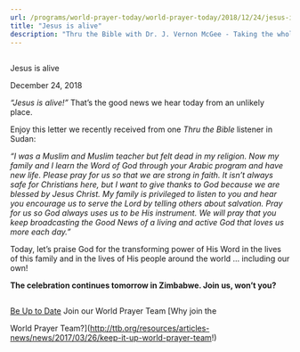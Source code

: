 ```yaml
---
url: /programs/world-prayer-today/world-prayer-today/2018/12/24/jesus-is-alive
title: "Jesus is alive"
description: "Thru the Bible with Dr. J. Vernon McGee - Taking the whole Word to the whole world"
---
```







## 
 Jesus is alive


December 24, 2018




*“Jesus is alive!”* That’s the good news we hear today from an unlikely place.  


Enjoy this letter we recently received from one *Thru the Bible* listener in Sudan:


*“I was a Muslim and Muslim teacher but felt dead in my religion. Now my family and I learn the Word of God through your Arabic program and have new life. Please pray for us so that we are strong in faith. It isn’t always safe for Christians here, but I want to give thanks to God because we are blessed by Jesus Christ. My family is privileged to listen to you and hear you encourage us to serve the Lord by telling others about salvation. Pray for us so God always uses us to be His instrument. We will pray that you keep broadcasting the Good News of a living and active God that loves us more each day.”*


Today, let’s praise God for the transforming power of His Word in the lives of this family and in the lives of His people around the world … including our own!


**The celebration continues tomorrow in Zimbabwe. Join us, won’t you?**







## 




[Be Up to Date](http://feeds.feedburner.com/WorldPrayerToday "World Prayer Today RSS Feed")
Join our World Prayer Team
[Why join the  

World Prayer Team?](http://ttb.org/resources/articles-news/news/2017/03/26/keep-it-up-world-prayer-team!)




